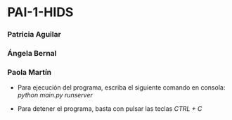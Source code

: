 # PAI-1-HIDS
### Patricia Aguilar
### Ángela Bernal
### Paola Martín

- Para ejecución del programa, escriba el siguiente comando en consola: 
*python main.py runserver*

- Para detener el programa, basta con pulsar las teclas *CTRL + C*
